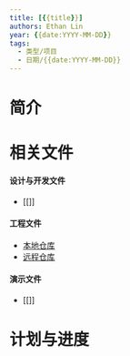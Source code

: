 ```yaml
---
title: [{{title}}]
authors: Ethan Lin
year: {{date:YYYY-MM-DD}}
tags:
  - 类型/项目 
  - 日期/{{date:YYYY-MM-DD}} 
---
```



# 简介




# 相关文件

#### 设计与开发文件
- [[]]

#### 工程文件
- [本地仓库](file://~)
- [远程仓库](https://)

#### 演示文件
- [[]]



# 计划与进度

